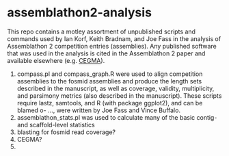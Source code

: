 assemblathon2-analysis
======================

This repo contains a motley assortment of unpublished scripts and commands used by Ian Korf, Keith Bradnam, and Joe Fass in the analysis of Assemblathon 2 competition entries (assemblies).
Any published software that was used in the analysis is cited in the Assemblathon 2 paper and available elsewhere (e.g. [CEGMA](http://korflab.ucdavis.edu/Datasets/cegma/)).

1. compass.pl and compass_graph.R were used to align competition assemblies to the fosmid assemblies and produce the length sets described in the manuscript, as well as coverage, validity, multiplicity, and parsimony metrics (also described in the manuscript). These scripts require lastz, samtools, and R (with package ggplot2), and can be blamed o- ..., were written by Joe Fass and Vince Buffalo.
2. assemblathon_stats.pl was used to calculate many of the basic contig- and scaffold-level statistics
3. blasting for fosmid read coverage?
3. CEGMA?
4. 

